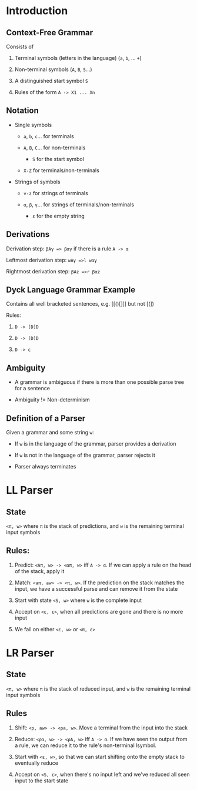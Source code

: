 # Introduction

## Context-Free Grammar

Consists of

1) Terminal symbols (letters in the language) (`a`, `b`, ... `+`)

2) Non-terminal symbols (`A`, `B`, `S`...)

3) A distinguished start symbol `S`

4) Rules of the form `A -> X1 ... Xn`


## Notation

- Single symbols

  - `a`, `b`, `c`... for terminals

  - `A`, `B`, `C`... for non-terminals

    - `S` for the start symbol

  - `X-Z` for terminals/non-terminals

- Strings of symbols

  - `v-z` for strings of terminals

  - `α`, `β`, `γ`... for strings of terminals/non-terminals

    - `ε` for the empty string

## Derivations

Derivation step: `βAγ => βαγ` if there is a rule `A -> α`

Leftmost derivation step: `wAγ =>l wαγ` 

Rightmost derivation step: `βAz =>r βαz` 

## Dyck Language Grammar Example

Contains all well bracketed sentences, e.g. [[()[]]] but not [(])

Rules:
1) `D -> [D]D`

2) `D -> (D)D`

3) `D -> ε`

## Ambiguity

- A grammar is ambiguous if there is more than one possible parse tree for a sentence

- Ambiguity != Non-determinism

## Definition of a Parser

Given a grammar and some string `w`:

- If `w` is in the language of the grammar, parser provides a derivation

- If `w` is not in the language of the grammar, parser rejects it

- Parser always terminates


# LL Parser

## State

`<π, w>` where `π` is the stack of predictions, and `w` is the remaining terminal input symbols

## Rules:

1) Predict: `<Aπ, w> -> <απ, w>` iff `A -> α`. If we can apply a rule on the head of the stack, apply it

2) Match: `<aπ, aw> -> <π, w>`. If the prediction on the stack matches the input, we have a successful parse and can remove it from the state

3) Start with state `<S, w>` where `w` is the complete input

4) Accept on `<ε, ε>`, when all predictions are gone and there is no more input

5) We fail on either `<ε, w>` or `<π, ε>`

# LR Parser

## State

`<π, w>` where `π` is the stack of reduced input, and `w` is the remaining terminal input symbols

## Rules

1) Shift: `<ρ, aw> -> <ρa, w>`. Move a terminal from the input into the stack

2) Reduce: `<ρα, w> -> <ρA, w>` iff `A -> α`. If we have seen the output from a rule, we can reduce it to the rule's non-terminal lsymbol.

3) Start with `<ε, w>`, so that we can start shifting onto the empty stack to eventually reduce

4) Accept on `<S, ε>`, when there's no input left and we've reduced all seen input to the start state

